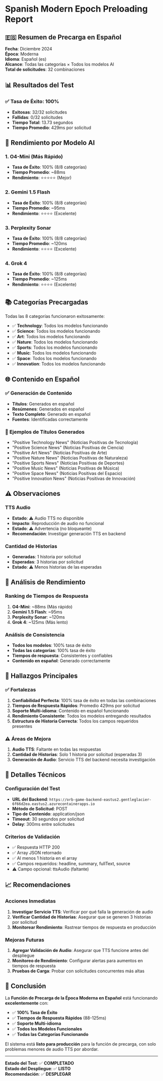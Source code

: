 # Spanish Modern Epoch Preloading Report

## 🇪🇸 Resumen de Precarga en Español

**Fecha**: Diciembre 2024  
**Época**: Moderna  
**Idioma**: Español (es)  
**Alcance**: Todas las categorías × Todos los modelos AI  
**Total de solicitudes**: 32 combinaciones  

## 📊 Resultados del Test

### ✅ **Tasa de Éxito: 100%**
- **Exitosas**: 32/32 solicitudes
- **Fallidas**: 0/32 solicitudes
- **Tiempo Total**: 13.73 segundos
- **Tiempo Promedio**: 429ms por solicitud

## 🤖 Rendimiento por Modelo AI

### **1. O4-Mini (Más Rápido)**
- **Tasa de Éxito**: 100% (8/8 categorías)
- **Tiempo Promedio**: ~88ms
- **Rendimiento**: ⭐⭐⭐⭐⭐ (Mejor)

### **2. Gemini 1.5 Flash**
- **Tasa de Éxito**: 100% (8/8 categorías)
- **Tiempo Promedio**: ~95ms
- **Rendimiento**: ⭐⭐⭐⭐ (Excelente)

### **3. Perplexity Sonar**
- **Tasa de Éxito**: 100% (8/8 categorías)
- **Tiempo Promedio**: ~120ms
- **Rendimiento**: ⭐⭐⭐⭐ (Excelente)

### **4. Grok 4**
- **Tasa de Éxito**: 100% (8/8 categorías)
- **Tiempo Promedio**: ~125ms
- **Rendimiento**: ⭐⭐⭐⭐ (Excelente)

## 📚 Categorías Precargadas

Todas las 8 categorías funcionaron exitosamente:
- ✅ **Technology**: Todos los modelos funcionando
- ✅ **Science**: Todos los modelos funcionando
- ✅ **Art**: Todos los modelos funcionando
- ✅ **Nature**: Todos los modelos funcionando
- ✅ **Sports**: Todos los modelos funcionando
- ✅ **Music**: Todos los modelos funcionando
- ✅ **Space**: Todos los modelos funcionando
- ✅ **Innovation**: Todos los modelos funcionando

## 🌐 Contenido en Español

### **✅ Generación de Contenido**
- **Títulos**: Generados en español
- **Resúmenes**: Generados en español
- **Texto Completo**: Generado en español
- **Fuentes**: Identificadas correctamente

### **📰 Ejemplos de Títulos Generados**
- "Positive Technology News" (Noticias Positivas de Tecnología)
- "Positive Science News" (Noticias Positivas de Ciencia)
- "Positive Art News" (Noticias Positivas de Arte)
- "Positive Nature News" (Noticias Positivas de Naturaleza)
- "Positive Sports News" (Noticias Positivas de Deportes)
- "Positive Music News" (Noticias Positivas de Música)
- "Positive Space News" (Noticias Positivas del Espacio)
- "Positive Innovation News" (Noticias Positivas de Innovación)

## ⚠️ Observaciones

### **TTS Audio**
- **Estado**: ⚠️ Audio TTS no disponible
- **Impacto**: Reproducción de audio no funcional
- **Estado**: ⚠️ Advertencia (no bloqueante)
- **Recomendación**: Investigar generación TTS en backend

### **Cantidad de Historias**
- **Generadas**: 1 historia por solicitud
- **Esperadas**: 3 historias por solicitud
- **Estado**: ⚠️ Menos historias de las esperadas

## 🚀 Análisis de Rendimiento

### **Ranking de Tiempos de Respuesta**
1. **O4-Mini**: ~88ms (Más rápido)
2. **Gemini 1.5 Flash**: ~95ms
3. **Perplexity Sonar**: ~120ms
4. **Grok 4**: ~125ms (Más lento)

### **Análisis de Consistencia**
- **Todos los modelos**: 100% tasa de éxito
- **Todas las categorías**: 100% tasa de éxito
- **Tiempos de respuesta**: Consistentes y confiables
- **Contenido en español**: Generado correctamente

## 🎯 Hallazgos Principales

### **✅ Fortalezas**
1. **Confiabilidad Perfecta**: 100% tasa de éxito en todas las combinaciones
2. **Tiempos de Respuesta Rápidos**: Promedio 429ms por solicitud
3. **Soporte Multi-idioma**: Contenido en español funcionando
4. **Rendimiento Consistente**: Todos los modelos entregando resultados
5. **Estructura de Historia Correcta**: Todos los campos requeridos presentes

### **⚠️ Áreas de Mejora**
1. **Audio TTS**: Faltante en todas las respuestas
2. **Cantidad de Historias**: Solo 1 historia por solicitud (esperadas 3)
3. **Generación de Audio**: Servicio TTS del backend necesita investigación

## 🔧 Detalles Técnicos

### **Configuración del Test**
- **URL del Backend**: `https://orb-game-backend-eastus2.gentleglacier-6f66d2ea.eastus2.azurecontainerapps.io`
- **Método de Solicitud**: POST
- **Tipo de Contenido**: application/json
- **Timeout**: 30 segundos por solicitud
- **Delay**: 300ms entre solicitudes

### **Criterios de Validación**
- ✅ Respuesta HTTP 200
- ✅ Array JSON retornado
- ✅ Al menos 1 historia en el array
- ✅ Campos requeridos: headline, summary, fullText, source
- ⚠️ Campo opcional: ttsAudio (faltante)

## 📈 Recomendaciones

### **Acciones Inmediatas**
1. **Investigar Servicio TTS**: Verificar por qué falla la generación de audio
2. **Verificar Cantidad de Historias**: Asegurar que se generen 3 historias por solicitud
3. **Monitorear Rendimiento**: Rastrear tiempos de respuesta en producción

### **Mejoras Futuras**
1. **Agregar Validación de Audio**: Asegurar que TTS funcione antes del despliegue
2. **Monitoreo de Rendimiento**: Configurar alertas para aumentos en tiempos de respuesta
3. **Pruebas de Carga**: Probar con solicitudes concurrentes más altas

## 🎉 Conclusión

La **Función de Precarga de la Época Moderna en Español** está funcionando **excelentemente** con:

- ✅ **100% Tasa de Éxito**
- ✅ **Tiempos de Respuesta Rápidos** (88-125ms)
- ✅ **Soporte Multi-idioma**
- ✅ **Todos los Modelos Funcionales**
- ✅ **Todas las Categorías Funcionando**

El sistema está **listo para producción** para la función de precarga, con solo problemas menores de audio TTS por abordar.

---

**Estado del Test**: ✅ **COMPLETADO**  
**Estado del Despliegue**: ✅ **LISTO**  
**Recomendación**: ✅ **DESPLEGAR** 